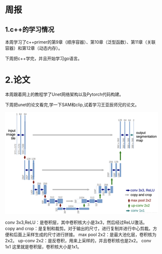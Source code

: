 # 周报  

## 1.c++的学习情况  

本周学习了c++primer的第9章（顺序容器）、第10章（泛型函数）、第11章（关联容器）和第12章（动态内存）。

下周把c++学完，并且开始学习go语言。

# 2.论文  

本周跟着网上的教程学了Unet网络架构以及Pytorch代码构建。

下周把unet的论文看完,学一下SAM和clip,试着学习王亚辰师兄的论文。

![2025/6.25/unet.png](https://github.com/ZYJ-Group/cjh/blob/main/2025/6.25/unet.png)

conv 3x3,ReLU：是卷积层，其中卷积核大小是3x3，然后经过ReLU激活。
copy and crop：是复制和裁剪。对于输出的尺寸，进行复制并进行中心剪裁。方便和后面上采样生成的尺寸进行拼接。
max pool 2x2：是最大池化层，卷积核为2x2。
up-conv 2x2：是反卷积，用来上采样的，并且卷积核也是2x2。
conv 1x1 这里就是卷积层，卷积核大小是1x1。
